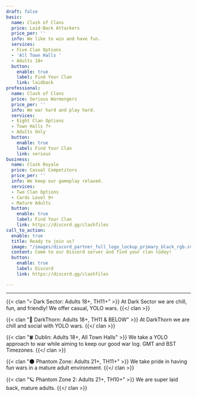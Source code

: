 ```yaml
---
draft: false
basic:
  name: Clash of Clans
  price: Laid-Back Attackers
  price_per: ''
  info: We like to win and have fun.
  services:
  - Five Clan Options
  - 'All Town Halls '
  - Adults 18+
  button:
    enable: true
    label: Find Your Clan
    link: laidback
professional:
  name: Clash of Clans
  price: Serious Warmongers
  price_per: ''
  info: We war hard and play hard.
  services:
  - Eight Clan Options
  - Town Halls 7+
  - Adults Only
  button:
    enable: true
    label: Find Your Clan
    link: serious
business:
  name: Clash Royale
  price: Casual Competitors
  price_per: ''
  info: We keep our gameplay relaxed.
  services:
  - Two Clan Options
  - Cards Level 9+
  - Mature Adults
  button:
    enable: true
    label: Find Your Clan
    link: https://discord.gg/clashfiles
call_to_action:
  enable: true
  title: Ready to join us?
  image: "/images/discord_partner_full_logo_lockup_primary_black_rgb.svg"
  content: Come to our Discord server and find your clan today!
  button:
    enable: true
    label: Discord
    link: https://discord.gg/clashfiles

---
```


***

{{< clan "💀 Dark Sector: Adults 18+, TH11+" >}} At Dark Sector we are chill, fun, and friendly! We offer casual, YOLO wars. {{</ clan >}}

{{< clan "🌱 DarkThorn: Adults 18+, TH11 & BELOW" >}} At DarkThorn we are chill and social with YOLO wars. {{</ clan >}}

{{< clan "🍀 Dublin: Adults 18+, All Town Halls" >}} We take a YOLO approach to war while aiming to keep our good war log. GMT and BST Timezones. {{</ clan >}}

{{< clan "🌑 Phantom Zone: Adults 21+, TH11+" >}} We take pride in having fun wars in a mature adult environment. {{</ clan >}}

{{< clan "🪐 Phantom Zone 2: Adults 21+, TH10+" >}} We are super laid back, mature adults. {{</ clan >}}